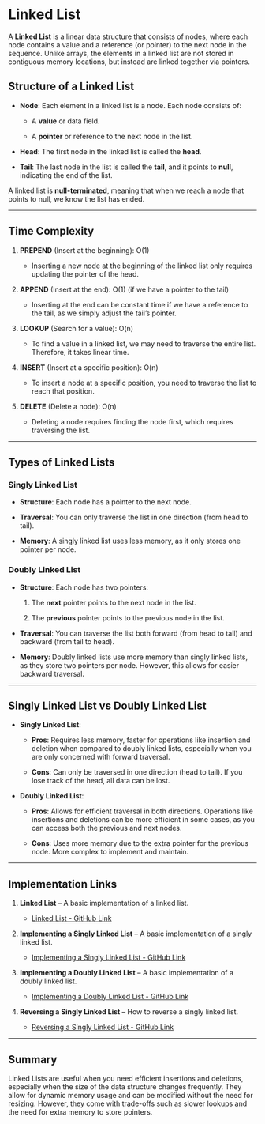 # **Linked List**

A **Linked List** is a linear data structure that consists of nodes, where each node contains a value and a reference (or pointer) to the next node in the sequence. Unlike arrays, the elements in a linked list are not stored in contiguous memory locations, but instead are linked together via pointers.

## **Structure of a Linked List**

- **Node**: Each element in a linked list is a node. Each node consists of:
    
    - A **value** or data field.
        
    - A **pointer** or reference to the next node in the list.
        
- **Head**: The first node in the linked list is called the **head**.
    
- **Tail**: The last node in the list is called the **tail**, and it points to **null**, indicating the end of the list.
    

A linked list is **null-terminated**, meaning that when we reach a node that points to null, we know the list has ended.

---

## **Time Complexity**

1. **PREPEND** (Insert at the beginning): O(1)
    
    - Inserting a new node at the beginning of the linked list only requires updating the pointer of the head.
        
2. **APPEND** (Insert at the end): O(1) (if we have a pointer to the tail)
    
    - Inserting at the end can be constant time if we have a reference to the tail, as we simply adjust the tail’s pointer.
        
3. **LOOKUP** (Search for a value): O(n)
    
    - To find a value in a linked list, we may need to traverse the entire list. Therefore, it takes linear time.
        
4. **INSERT** (Insert at a specific position): O(n)
    
    - To insert a node at a specific position, you need to traverse the list to reach that position.
        
5. **DELETE** (Delete a node): O(n)
    
    - Deleting a node requires finding the node first, which requires traversing the list.

---

## **Types of Linked Lists**

### **Singly Linked List**

- **Structure**: Each node has a pointer to the next node.
    
- **Traversal**: You can only traverse the list in one direction (from head to tail).
    
- **Memory**: A singly linked list uses less memory, as it only stores one pointer per node.

### **Doubly Linked List**

- **Structure**: Each node has two pointers:
    
    1. The **next** pointer points to the next node in the list.
        
    2. The **previous** pointer points to the previous node in the list.
        
- **Traversal**: You can traverse the list both forward (from head to tail) and backward (from tail to head).
    
- **Memory**: Doubly linked lists use more memory than singly linked lists, as they store two pointers per node. However, this allows for easier backward traversal.
    

---

## **Singly Linked List vs Doubly Linked List**

- **Singly Linked List**:
    
    - **Pros**: Requires less memory, faster for operations like insertion and deletion when compared to doubly linked lists, especially when you are only concerned with forward traversal.
        
    - **Cons**: Can only be traversed in one direction (head to tail). If you lose track of the head, all data can be lost.
        
- **Doubly Linked List**:
    
    - **Pros**: Allows for efficient traversal in both directions. Operations like insertions and deletions can be more efficient in some cases, as you can access both the previous and next nodes.
        
    - **Cons**: Uses more memory due to the extra pointer for the previous node. More complex to implement and maintain.

---

## **Implementation Links**

1. **Linked List** – A basic implementation of a linked list.
    
    - [Linked List - GitHub Link](https://github.com/grandeurkoe/data-structures-and-algorithms/tree/4f0a0409009e63683acc86bdb94471532b085e7e/data-structures/linked-list/linked-list)
        
2. **Implementing a Singly Linked List** – A basic implementation of a singly linked list.
    
    - [Implementing a Singly Linked List - GitHub Link](https://github.com/grandeurkoe/data-structures-and-algorithms/tree/a2d8485399b1a3e5ef75095a6653c2cf9da9a137/data-structures/linked-list/implementing-a-singly-linked-list)
        
3. **Implementing a Doubly Linked List** – A basic implementation of a doubly linked list.
    
    - [Implementing a Doubly Linked List - GitHub Link](https://github.com/grandeurkoe/data-structures-and-algorithms/tree/8796780480e730d3b20250b7e4227ed583eec0ab/data-structures/linked-list/implementing-a-doubly-linked-list)
        
4. **Reversing a Singly Linked List** – How to reverse a singly linked list.
    
    - [Reversing a Singly Linked List - GitHub Link](https://github.com/grandeurkoe/data-structures-and-algorithms/tree/ef536f704cdf9fa16f54e52bad780769c8b871ac/data-structures/linked-list/reversing-a-singly-linked-list)

---

## **Summary**

Linked Lists are useful when you need efficient insertions and deletions, especially when the size of the data structure changes frequently. They allow for dynamic memory usage and can be modified without the need for resizing. However, they come with trade-offs such as slower lookups and the need for extra memory to store pointers.